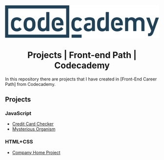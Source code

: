 <p align="center">
  <img src="./codecademy.svg" align="center"/>
</p>

<h1 align="center">Projects | Front-end Path | Codecademy</h1>

In this repository there are projects that I have created in [Front-End Career Path] from Codecademy. 

## Projects <!-- omit in toc -->
  ### JavaScript 
  - [Credit Card Checker](https://github.com/IamGrootie/codeademy-projects---front-end-path/tree/main/CreditCardChecker)
  - [Mysterious Organism](https://github.com/IamGrootie/codeademy-projects---front-end-path/tree/main/MysteriousOrganism)
  ### HTML+CSS
  - [Company Home Project](https://github.com/IamGrootie/codeademy-projects---front-end-path/tree/main/CompanyHomeProj)

